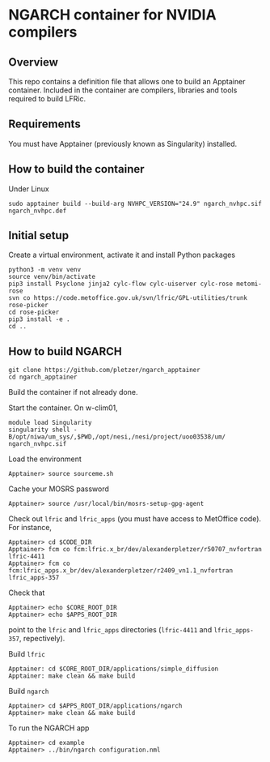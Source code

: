 # NGARCH container for NVIDIA compilers

## Overview

This repo contains a definition file that allows one to build an Apptainer container. Included in the container are compilers, 
libraries and tools required to build LFRic.

## Requirements

You must have Apptainer (previously known as Singularity) installed. 

## How to build the container

Under Linux
```
sudo apptainer build --build-arg NVHPC_VERSION="24.9" ngarch_nvhpc.sif ngarch_nvhpc.def
```

## Initial setup

Create a virtual environment, activate it and install Python packages
```
python3 -m venv venv
source venv/bin/activate
pip3 install Psyclone jinja2 cylc-flow cylc-uiserver cylc-rose metomi-rose
svn co https://code.metoffice.gov.uk/svn/lfric/GPL-utilities/trunk rose-picker
cd rose-picker
pip3 install -e .
cd ..
```


## How to build NGARCH

```
git clone https://github.com/pletzer/ngarch_apptainer
cd ngarch_apptainer
```

Build the container if not already done.

Start the container. On w-clim01,
```
module load Singularity
singularity shell -B/opt/niwa/um_sys/,$PWD,/opt/nesi,/nesi/project/uoo03538/um/ ngarch_nvhpc.sif
```

Load the environment
```
Apptainer> source sourceme.sh
```

Cache your MOSRS password
```
Apptainer> source /usr/local/bin/mosrs-setup-gpg-agent
```

Check out `lfric` and `lfric_apps` (you must have access to MetOffice code). For instance,
```
Apptainer> cd $CODE_DIR
Apptainer> fcm co fcm:lfric.x_br/dev/alexanderpletzer/r50707_nvfortran lfric-4411
Apptainer> fcm co fcm:lfric_apps.x_br/dev/alexanderpletzer/r2409_vn1.1_nvfortran lfric_apps-357
```

Check that
```
Apptainer> echo $CORE_ROOT_DIR
Apptainer> echo $APPS_ROOT_DIR
```
point to the `lfric` and `lfric_apps` directories (`lfric-4411` and `lfric_apps-357`, repectively).

Build `lfric`
```
Apptainer: cd $CORE_ROOT_DIR/applications/simple_diffusion
Apptainer: make clean && make build
```

Build `ngarch`
```
Apptainer> cd $APPS_ROOT_DIR/applications/ngarch
Apptainer> make clean && make build
```

To run the NGARCH app
```
Apptainer> cd example
Apptainer> ../bin/ngarch configuration.nml
```


